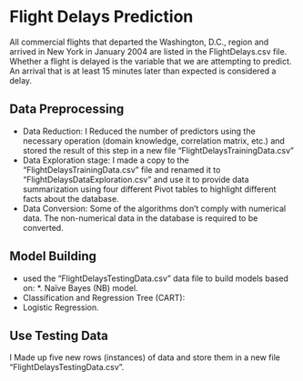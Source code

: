 # Flight Delays Prediction
All commercial flights that departed the Washington, D.C., region and arrived in New York in January 2004 are listed in the FlightDelays.csv file.  Whether a flight is delayed is the variable that we are attempting to predict. An arrival that is at least 15 minutes later than expected is considered a delay. 


## Data Preprocessing 

* Data Reduction: I Reduced the number of predictors using the necessary operation (domain knowledge, correlation matrix, etc.) and stored the result of this step in a new file “FlightDelaysTrainingData.csv” 
* Data Exploration stage: I made a copy to the “FlightDelaysTrainingData.csv” file and renamed it to “FlightDelaysDataExploration.csv” and use it to provide data summarization using four different Pivot tables to highlight different facts about the database. 
* Data Conversion: Some of the algorithms don’t comply with numerical data. The non-numerical data in the database is required to be converted. 

## Model Building 
* used the “FlightDelaysTestingData.csv” data file to build models based on: 
*. Naïve Bayes (NB) model. 
* Classification and Regression Tree (CART): 
* Logistic Regression.
  
## Use Testing Data

I Made up five new rows (instances) of data and store them in a new file
“FlightDelaysTestingData.csv”.
